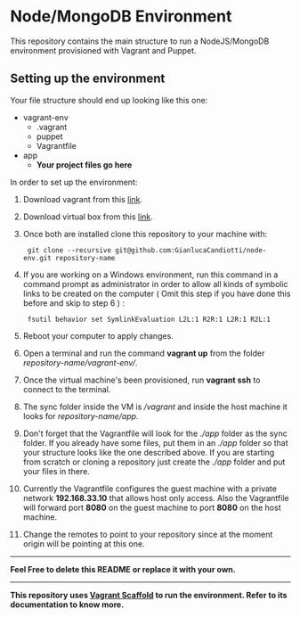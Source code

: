 # Node/MongoDB Environment

This repository contains the main structure to run a NodeJS/MongoDB environment provisioned with Vagrant and Puppet.

## Setting up the environment

Your file structure should end up looking like this one:

- vagrant-env
	- .vagrant
	- puppet
	- Vagrantfile
- app
	- **Your project files go here**

In order to set up the environment:

1. Download vagrant from this [link](http://www.vagrantup.com/downloads.html).

2. Download virtual box from this [link](https://www.virtualbox.org/wiki/Downloads).

3. Once both are installed clone this repository to your machine with:

		git clone --recursive git@github.com:GianlucaCandiotti/node-env.git repository-name

4. If you are working on a Windows environment, run this command in a command prompt as administrator in order to allow all kinds of symbolic links to be created on the computer ( Omit this step if you have done this before and skip to step 6 ) :

		fsutil behavior set SymlinkEvaluation L2L:1 R2R:1 L2R:1 R2L:1

5. Reboot your computer to apply changes.

6. Open a terminal and run the command **vagrant up** from the folder *repository-name/vagrant-env/*.

7. Once the virtual machine's been provisioned, run **vagrant ssh** to connect to the terminal.

8. The sync folder inside the VM is */vagrant* and inside the host machine it looks for *repository-name/app*.

9. Don't forget that the Vagrantfile will look for the *./app* folder as the sync folder. If you already have some files, put them in an *./app* folder so that your structure looks like the one described above. If you are starting from scratch or cloning a repository just create the *./app* folder and put your files in there.

10. Currently the Vagrantfile configures the guest machine with a private network **192.168.33.10** that allows host only access. Also the Vagrantfile will forward port **8080** on the guest machine to port **8080** on the host machine.

11. Change the remotes to point to your repository since at the moment origin will be pointing at this one.

- - -

**Feel Free to delete this README or replace it with your own.**

- - -

**This repository uses [Vagrant Scaffold](https://github.com/GianlucaCandiotti/vagrant-scaffold) to run the environment. Refer to its documentation to know more.**